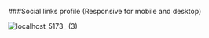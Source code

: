 ###Social links profile (Responsive for mobile and desktop)

![localhost_5173_ (3)](https://github.com/user-attachments/assets/6d1a6442-0e77-4523-9088-c5e4c5936992)
